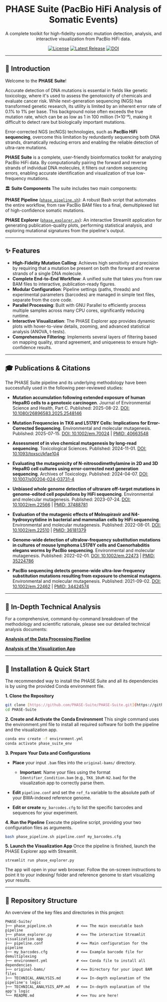 <h1 align="center">PHASE Suite (PacBio HiFi Analysis of Somatic Events)</h1>

<p align="center">
A complete toolkit for high-fidelity somatic mutation detection, analysis, and interactive visualization from PacBio HiFi data.
</p>

<p align="center">
<a href="https://github.com/PHASE-Suite/PHASE-Suite/blob/main/LICENSE"><img src="https://img.shields.io/badge/License-MIT-blue.svg" alt="License"></a>
<a href="https://github.com/PHASE-Suite/PHASE-Suite/releases"><img src="https://img.shields.io/github/v/release/PHASE-Suite/PHASE-Suite?label=Latest%20Release" alt="Latest Release"></a>
<a href="https://doi.org/10.5281/zenodo.16624362"><img src="https://zenodo.org/badge/1028706985.svg" alt="DOI"></a>
</p>

---

## 📖 Introduction

Welcome to the **PHASE Suite**!

Accurate detection of DNA mutations is essential in fields like genetic toxicology, where it's used to assess the genotoxicity of chemicals and evaluate cancer risk. While next-generation sequencing (NGS) has transformed genetic research, its utility is limited by an inherent error rate of 0.1% to 1% per base. This background noise often exceeds the true mutation rate, which can be as low as 1 in 100 million (1×10⁻⁸), making it difficult to detect rare but biologically important mutations.

Error-corrected NGS (ecNGS) technologies, such as **PacBio HiFi sequencing**, overcome this limitation by redundantly sequencing both DNA strands, dramatically reducing errors and enabling the reliable detection of ultra-rare mutations.

**PHASE Suite** is a complete, user-friendly bioinformatics toolkit for analyzing PacBio HiFi data. By computationally pairing the forward and reverse strands of individual DNA molecules, it filters out random sequencing errors, enabling accurate identification and visualization of true low-frequency mutations.

🏛️ **Suite Components**
The suite includes two main components:

**PHASE Pipeline** ([`phase_pipeline.sh`](phase_pipeline.sh)): A robust Bash script that automates the entire workflow, from raw PacBio BAM files to a final, demultiplexed list of high-confidence somatic mutations.

**PHASE Explorer** ([`phase_explorer.py`](phase_explorer.py)): An interactive Streamlit application for generating publication-quality plots, performing statistical analysis, and exploring mutational signatures from the pipeline's output.

---

## ✨ Features

* **High-Fidelity Mutation Calling**: Achieves high sensitivity and precision by requiring that a mutation be present on both the forward and reverse strands of a single DNA molecule.
* **Complete End-to-End Workflow**: A unified suite that takes you from raw BAM files to interactive, publication-ready figures.
* **Modular Configuration**: Pipeline settings (paths, threads) and experimental parameters (barcodes) are managed in simple text files, separate from the core code.
* **Parallel Processing**: Built with GNU Parallel to efficiently process multiple samples across many CPU cores, significantly reducing runtime.
* **Interactive Visualization**: The PHASE Explorer app provides dynamic plots with hover-to-view details, zooming, and advanced statistical analysis (ANOVA, t-tests).
* **Comprehensive Filtering**: Implements several layers of filtering based on mapping quality, strand agreement, and uniqueness to ensure high-confidence results.

---

## 🎓 Publications & Citations

The PHASE Suite pipeline and its underlying methodology have been successfully used in the following peer-reviewed studies:

* **Mutation accumulation following extended exposure of human HepaRG cells to a genotoxic carcinogen**. Journal of Environmental Science and Health, Part C. Published: 2025-08-22. [DOI: 10.1080/26896583.2025.2548146](https://doi.org/10.1080/26896583.2025.2548146)

* **Mutation Frequencies in TK6 and L5178Y Cells: Implications for Error-Corrected Sequencing**. Environmental and molecular mutagenesis. Published: 2025-07-15. [DOI: 10.1002/em.70024](https://doi.org/10.1002/em.70024) | [PMID: 40663548](https://pubmed.ncbi.nlm.nih.gov/40663548/)

* **Assessment of in vivo chemical mutagenesis by long-read sequencing**. Toxicological Sciences. Published: 2024-11-01. [DOI: 10.1093/toxsci/kfae104](https://doi.org/10.1093/toxsci/kfae104)

* **Evaluating the mutagenicity of N-nitrosodimethylamine in 2D and 3D HepaRG cell cultures using error-corrected next generation sequencing**. Archives of Toxicology. Published: 2024-04-07. [DOI: 10.1007/s00204-024-03731-4](https://doi.org/10.1007/s00204-024-03731-4)

* **Unbiased whole genome detection of ultrarare off-target mutations in genome-edited cell populations by HiFi sequencing**. Environmental and molecular mutagenesis. Published: 2023-07-24. [DOI: 10.1002/em.22566](https://doi.org/10.1002/em.22566) | [PMID: 37488781](https://pubmed.ncbi.nlm.nih.gov/37488781/)

* **Evaluation of the mutagenic effects of Molnupiravir and N4-hydroxycytidine in bacterial and mammalian cells by HiFi sequencing**. Environmental and molecular mutagenesis. Published: 2022-08-01. [DOI: 10.1002/em.22510](https://doi.org/10.1002/em.22510) | [PMID: 36181379](https://pubmed.ncbi.nlm.nih.gov/36181379/)

* **Genome-wide detection of ultralow-frequency substitution mutations in cultures of mouse lymphoma L5178Y cells and Caenorhabditis elegans worms by PacBio sequencing**. Environmental and molecular mutagenesis. Published: 2022-02-01. [DOI: 10.1002/em.22473](https://doi.org/10.1002/em.22473) | [PMID: 35224786](https://pubmed.ncbi.nlm.nih.gov/35224786/)

* **PacBio sequencing detects genome-wide ultra-low-frequency substitution mutations resulting from exposure to chemical mutagens**. Environmental and molecular mutagenesis. Published: 2021-09-02. [DOI: 10.1002/em.22462](https://doi.org/10.1002/em.22462) | [PMID: 34424574](https://pubmed.ncbi.nlm.nih.gov/34424574/)

    
---

## 🔬 In-Depth Technical Analysis

For a comprehensive, command-by-command breakdown of the methodology and scientific rationale, please see our detailed technical analysis documents:

[**Analysis of the Data Processing Pipeline**](TECHNICAL_ANALYSIS.md)

[**Analysis of the Visualization App**](TECHNICAL_ANALYSIS_APP.md)

---

## 🚀 Installation & Quick Start

The recommended way to install the PHASE Suite and all its dependencies is by using the provided Conda environment file.

**1. Clone the Repository**
```bash
git clone [https://github.com/PHASE-Suite/PHASE-Suite.git](https://github.com/PHASE-Suite/PHASE-Suite.git)
cd PHASE-Suite
```

**2. Create and Activate the Conda Environment**
This single command uses the environment.yml file to install all required software for both the pipeline and the visualization app.
```bash
conda env create -f environment.yml
conda activate phase_suite_env
```

**3. Prepare Your Data and Configurations**

* **Place** your input `.bam` files into the `original-bams/` directory.

   * **Important**: Name your files using the format `Identifier_Condition.bam` (e.g., `TK6_10uM-N2.bam`) for the visualization app to correctly parse them.

* **Edit** `pipeline.conf` and set the `ref_fa` variable to the absolute path of your BWA-indexed reference genome.

* **Edit or create** `my_barcodes.cfg` to list the specific barcodes and sequences for your experiment.

**4. Run the Pipeline**
Execute the pipeline script, providing your two configuration files as arguments.
```bash
bash phase_pipeline.sh pipeline.conf my_barcodes.cfg
```

**5. Launch the Visualization App**
Once the pipeline is finished, launch the PHASE Explorer app with Streamlit.

```
streamlit run phase_explorer.py
```

The app will open in your web browser. Follow the on-screen instructions to point it to your indexing/ folder and reference genome to start visualizing your results.

---

## 📂 Repository Structure

An overview of the key files and directories in this project:

```
PHASE-Suite/
├── phase_pipeline.sh           # <== The main executable bash pipeline
├── phase_explorer.py           # <== The interactive Streamlit visualization app
├── pipeline.conf               # <== Main configuration for the pipeline
├── my_barcodes.cfg             # <== Example barcode file for demultiplexing
├── environment.yml             # <== Conda file to install all dependencies
├── original-bams/              # <== Directory for your input BAM files
├── TECHNICAL_ANALYSIS.md       # <== In-depth explanation of the pipeline's logic
├── TECHNICAL_ANALYSIS_APP.md   # <== In-depth explanation of the app's logic
└── README.md                   # <== You are here!
```
